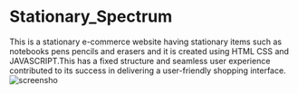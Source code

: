 # Stationary_Spectrum
This is a stationary e-commerce website having stationary items such as notebooks pens pencils and erasers and it is created using HTML CSS and JAVASCRIPT.This has a fixed structure and seamless user experience contributed to its success in delivering a user-friendly shopping interface.
![screensho](https://github.com/AbihaFatma/Stationary_Spectrum/assets/139650646/92bf6352-aac0-4ced-a6f2-e68dc25d6e2f)
